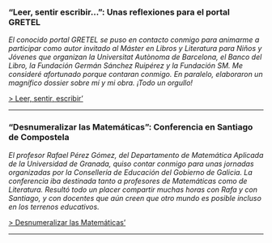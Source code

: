 ### “Leer, sentir escribir…”: Unas reflexiones para el portal GRETEL



_El conocido portal GRETEL se puso en contacto conmigo para
animarme a participar como autor invitado al Máster en Libros y Literatura
para Niños y Jóvenes que organizan la Universitat Autònoma de Barcelona, el
Banco del Libro, la Fundación Germán Sánchez Ruipérez y la Fundación SM. Me
consideré afortunado porque contaran conmigo. En paralelo, elaboraron un
magnífico dossier sobre mí y mi obra. ¡Todo un orgullo!_

[> Leer, sentir, escribir’](/conferencias/para-gretel)

* * *

### “Desnumeralizar las Matemáticas”: Conferencia en Santiago de Compostela


_El profesor Rafael Pérez Gómez, del Departamento de Matemática Aplicada de
la Universidad de Granada, quiso contar conmigo para unas jornadas
organizadas por la Consellería de Educación del Gobierno de Galicia. La
conferencia iba destinada tanto a profesores de Matemáticas como de
Literatura. Resultó todo un placer compartir muchas horas con Rafa y con
Santiago, y con docentes que aún creen que otro mundo es posible incluso en
los terrenos educativos._

[> Desnumeralizar las Matemáticas’](/conferencias/confe-santiago)

* * *
